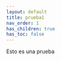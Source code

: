 ```yaml
---
layout: default
title: prueba1
nav_order: 1
has_children: true
has_toc: false
---
```

Esto es una prueba
